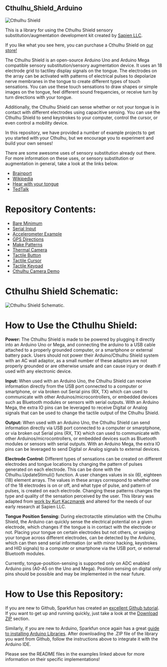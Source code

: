 ## Cthulhu_Shield_Arduino

![Cthulhu Shield](https://ksr-ugc.imgix.net/assets/023/898/915/445716db19d7a5d34502a584e91812b8_original.gif?ixlib=rb-1.1.0&w=680&fit=max&v=1548532149&auto=format&gif-q=50&q=92&s=bc67d6bd83fecd3067255431a1aef305)

This is a library for using the Cthulhu Shield sensory substitution/augmentation development kit created by [Sapien LLC](http://sapienllc.com/). 

If you like what you see here, you can purchase a Cthulhu Shield on [our store!](https://sapienllc.com/shop/)

The Cthulhu Shield is an open-source Arduino Uno and Arduino Mega compatible sensory substitution/sensory augmentation device. It uses an 18 electrode grid to tactiley display signals on the tongue. The electrodes on the array can be activated with patterns of electrical pulses to depolarize nerve membranes in the tongue to create different types of touch sensations. You can use these touch sensations to draw shapes or simple images on the tongue, feel different sound frequencies, or receive turn by turn directions with your tongue.

Additionally, the Cthulhu Shield can sense whether or not your tongue is in contact with different electrodes using capacitive sensing. You can use the Cthulhu Shield to send keystrokes to your computer, control the cursor, or even control a mobility device. 

In this repository, we have provided a number of example projects to get you started with your Cthulhu, but we encourage you to experiment and build your own senses!

There are some awesome uses of sensory substitution already out there. For more information on these uses, or sensory substitution or augmentation in general, take a look at the links below. 
* [Brainport](https://www.youtube.com/watch?v=OKd56D2mvN0)
* [Wikipedia](https://en.wikipedia.org/wiki/Sensory_substitution)
* [Hear with your tongue](https://source.colostate.edu/words-mouth-csu-device-lets-hear-tongue/)
* [TedTalk](https://www.ted.com/talks/david_eagleman_can_we_create_new_senses_for_humans?language=en)


# Repository Contents:

* [Bare Minimum](https://github.com/SapienLLCdev/Cthulhu/tree/master/examples/BareMinimum)
* [Serial Input](https://github.com/SapienLLCdev/Cthulhu/tree/master/examples/SerialInput)
* [Accelerometer Example](https://github.com/SapienLLCdev/Cthulhu/tree/master/examples/accelerometer_Cthulhu_example)
* [GPS Directions](https://github.com/SapienLLCdev/Cthulhu/tree/master/examples/directions_example)
* [Make Patterns](https://github.com/SapienLLCdev/Cthulhu/tree/master/examples/make_patterns)
* [Thermal Camera](https://github.com/SapienLLCdev/Cthulhu/tree/master/examples/mega_heat_cam_with_shield)
* [Tactile Button](https://github.com/SapienLLCdev/Cthulhu/tree/master/examples/tactile_button_example)
* [Tactile Cursor](https://github.com/SapienLLCdev/Cthulhu/tree/master/examples/tactile_cursor)
* [Tactile Keypad](https://github.com/SapienLLCdev/Cthulhu/tree/master/examples/tactile_keypad)
* [Cthulhu Camera Demo](https://github.com/SapienLLCdev/Cthulhu/tree/master/Android%20Examples/CthulhuCameraDemo)

# Cthulhu Shield Schematic:

![Cthulhu Shield Schematic](https://github.com/SapienLLCdev/Cthulhu/blob/master/Cthulhu_Shield_Rev2e.jpg).

# How to Use the Cthulhu Shield:

**Power:**
The Cthulhu Shield is made to be powered by plugging it directly into an Arduino Uno or Mega, and connecting the arduino to a USB cable attached to a properly grounded computer, or a smartphone or external battery pack. Users should not power their Arduino/Cthulhu Shield system with an AC wall adaptor, as a small number of these adaptors are not properly grounded or are otherwise unsafe and can cause injury or death if used with any electronic device.

**Input:**
When used with an Arduino Uno, the Cthulhu Shield can receive information directly from the USB port connected to a computer or smartphone, or via broken out Serial pins (RX, TX) which can used to communicate with other Arduinos/microcontrollers, or embedded devices such as Bluetooth modules or sensors with serial outputs. With an Arduino Mega, the extra IO pins can be leveraged to receive Digital or Analog signals that can be used to change the tactile output of the Cthulhu Shield. 

**Output:**
When used with an Arduino Uno, the Cthulhu Shield can send information directly via USB port connected to a computer or smarptphone, or via broken out Serial pins (RX, TX) which can used to communicate with other Arduinos/microcontrollers, or embedded devices such as Bluetooth modules or sensors with serial outputs. With an Arduino Mega, the extra IO pins can be leveraged to send Digital or Analog signals to external devices. 

**Electrode Control:**
Different types of sensations can be created on different electrodes and tongue locations by changing the pattern of pulses generated on each electrode. This can be done with the Cthulhu.UpdateStimuli() function. A user changes values in six (6), eighteen (18) element arrays. The values in these arrays correspond to whether one of the 18 electrodes is on or off, and what type of pulse, and pattern of pulses, is created on each electrode. Changing these patterns changes the type and quality of the sensation perceived by the user. This library was adapted from [work by Kurt Kaczmarek](https://www.sciencedirect.com/science/article/pii/S1026309811001702) and altered for the needs of our early research at Sapien LLC.

**Tongue Position Sensing:**
During electrotactile stimulation with the Cthulhu Shield, the Arduino can quickly sense the electrical potential on a given electrode, which changes if the tongue is in contact with the electrode or not. Placing your tongue on certain electrodes but not others, or swiping your tongue across different electrodes, can be detected by the Arduino, which can then send serial information (or with minor hacking, keystrokes and HID signals) to a computer or smartphone via the USB port, or external Bluetooth modules. 

Currently, tongue-position-sensing is supported only on ADC enabled Arduino pins (A0-A5 on the Uno and Mega). Position sensing on digital only pins should be possible and may be implemented in the near future. 

# How to Use this Repository:

If you are new to Github, Sparkfun has created an [excellent Github tutorial](https://learn.sparkfun.com/tutorials/using-github/all). If you want to get up and running quickly, just take a look at the [Download ZIP](https://learn.sparkfun.com/tutorials/using-github/all#download-zip) section.

Similarly, if you are new to Arduino, Sparkfun once again has a great [guide to installing Arduino Libraries](https://learn.sparkfun.com/tutorials/installing-an-arduino-library). After downloading the .ZIP file of the library you want from Github, follow the instructions above to integrate it with the Arduino IDE.

Please see the README files in the examples linked above for more information on their specific implementations!
